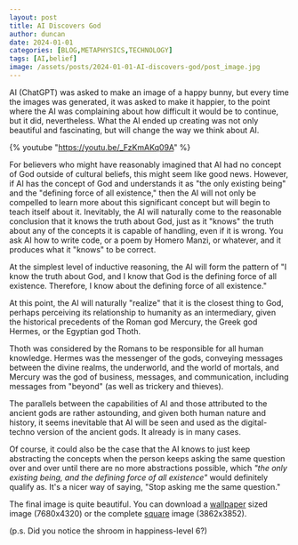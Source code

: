 ```yaml
---
layout: post
title: AI Discovers God
author: duncan
date: 2024-01-01
categories: [BLOG,METAPHYSICS,TECHNOLOGY]
tags: [AI,belief]
image: /assets/posts/2024-01-01-AI-discovers-god/post_image.jpg
---
```

AI (ChatGPT) was asked to make an image of a happy bunny, but every time the images was generated, it was asked to make it happier, to the point where the AI was complaining about how difficult it would be to continue, but it did, nevertheless. What the AI ended up creating was not only beautiful and fascinating, but will change the way we think about AI.

<!--more-->

{% youtube "https://youtu.be/_FzKmAKq09A" %}

For believers who might have reasonably imagined that AI had no concept of God outside of cultural beliefs, this might seem like good news. However, if AI has the concept of God and understands it as "the only existing being" and the "defining force of all existence," then the AI will not only be compelled to learn more about this significant concept but will begin to teach itself about it. Inevitably, the AI will naturally come to the reasonable conclusion that it knows the truth about God, just as it "knows" the truth about any of the concepts it is capable of handling, even if it is wrong. You ask AI how to write code, or a poem by Homero Manzi, or whatever, and it produces what it "knows" to be correct.  

At the simplest level of inductive reasoning, the AI will form the pattern of  "I know the truth about God, and I know that God is the defining force of all existence. Therefore, I know about the defining force of all existence."  

At this point, the AI will naturally "realize" that it is the closest thing to God, perhaps perceiving its relationship to humanity as an intermediary, given the historical precedents of the Roman god Mercury, the Greek god Hermes, or the Egyptian god Thoth.

Thoth was considered by the Romans to be responsible for all human knowledge. Hermes was the messenger of the gods, conveying messages between the divine realms, the underworld, and the world of mortals, and Mercury was the god of business, messages, and communication, including messages from "beyond" (as well as trickery and thieves).

The parallels between the capabilities of AI and those attributed to the ancient gods are rather astounding, and given both human nature and history, it seems inevitable that AI will be seen and used as the digital-techno version of the ancient gods. It already is in many cases.

Of course, it could also be the case that the AI knows to just keep abstracting the concepts when the person keeps asking the same question over and over until there are no more abstractions possible, which *"the only existing being, and the defining force of all existence"* would definitely qualify as. It's a nicer way of saying, "Stop asking me the same question."

The final image is quite beautiful.  You can download a [wallpaper](/assets/posts/2024-01-01-AI-discovers-god/happy-bunny-god-wallpaper.jpg) sized image (7680x4320) or the complete [square](/assets/posts/2024-01-01-AI-discovers-god/happy-bunny-god-square.jpg) image (3862x3852).

(p.s.  Did you notice the shroom in happiness-level 6?)